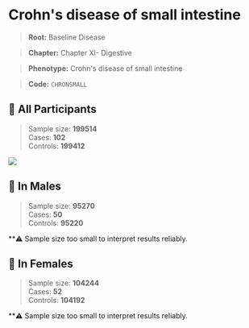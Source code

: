 # Crohn's disease of small intestine

> **Root:** Baseline Disease  

> **Chapter:** Chapter XI- Digestive  

> **Phenotype:** Crohn's disease of small intestine  

> **Code:** `CHRONSMALL`

## 🧪 All Participants  
> Sample size: **199514**  
> Cases: **102**  
> Controls: **199412**
<img src="/Disease/Figures/ALL/Baseline/CHRONSMALL.png"/>
<CsvTable src="/Disease_Data/ALL/Baseline/LG_CHRONSMALL.csv" label="🔍 View full results" />

## 👨 In Males  
> Sample size: **95270**  
> Cases: **50**  
> Controls: **95220**

**⚠️ Sample size too small to interpret results reliably.

## 👩 In Females  
> Sample size: **104244**  
> Cases: **52**  
> Controls: **104192**

**⚠️ Sample size too small to interpret results reliably.
